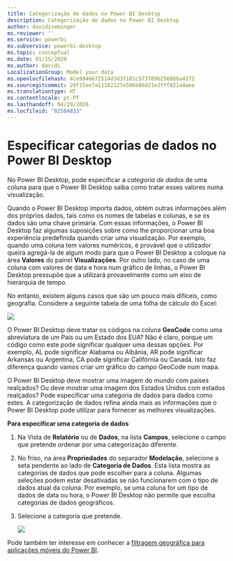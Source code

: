 ```yaml
---
title: Categorização de dados no Power BI Desktop
description: Categorização de dados no Power BI Desktop
author: davidiseminger
ms.reviewer: ''
ms.service: powerbi
ms.subservice: powerbi-desktop
ms.topic: conceptual
ms.date: 01/15/2020
ms.author: davidi
LocalizationGroup: Model your data
ms.openlocfilehash: 4ce9946672514d3d3f181c573789b256888a4372
ms.sourcegitcommit: 20f15ee7a11162127e506b86d21e2fff821a4aee
ms.translationtype: HT
ms.contentlocale: pt-PT
ms.lasthandoff: 04/29/2020
ms.locfileid: "82584833"
---
```

# <a name="specify-data-categories-in-power-bi-desktop"></a>Especificar categorias de dados no Power BI Desktop
No Power BI Desktop, pode especificar a *categoria de dados* de uma coluna para que o Power BI Desktop saiba como tratar esses valores numa visualização.

Quando o Power BI Desktop importa dados, obtém outras informações além dos próprios dados, tais como os nomes de tabelas e colunas, e se os dados são uma chave primária. Com essas informações, o Power BI Desktop faz algumas suposições sobre como lhe proporcionar uma boa experiência predefinida quando criar uma visualização.
Por exemplo, quando uma coluna tem valores numéricos, é provável que o utilizador queira agregá-la de algum modo para que o Power BI Desktop a coloque na área **Valores** do painel **Visualizações**. Por outro lado, no caso de uma coluna com valores de data e hora num gráfico de linhas, o Power BI Desktop pressupõe que a utilizará provavelmente como um eixo de hierarquia de tempo.

No entanto, existem alguns casos que são um pouco mais difíceis, como geografia. Considere a seguinte tabela de uma folha de cálculo do Excel:

![](media/desktop-data-categorization/datacategorizationtable.png)

O Power BI Desktop deve tratar os códigos na coluna **GeoCode** como uma abreviatura de um País ou um Estado dos EUA?  Não é claro, porque um código como este pode significar qualquer uma dessas opções. Por exemplo, AL pode significar Alabama ou Albânia, AR pode significar Arkansas ou Argentina, CA pode significar Califórnia ou Canadá. Isto faz diferença quando vamos criar um gráfico do campo GeoCode num mapa. 

O Power BI Desktop deve mostrar uma imagem do mundo com países realçados? Ou deve mostrar uma imagem dos Estados Unidos com estados realçados?  Pode especificar uma categoria de dados para dados como estes. A categorização de dados refina ainda mais as informações que o Power BI Desktop pode utilizar para fornecer as melhores visualizações.  

**Para especificar uma categoria de dados**

1. Na Vista de **Relatório** ou de **Dados**, na lista **Campos**, selecione o campo que pretende ordenar por uma categorização diferente.
2. No friso, na área **Propriedades** do separador **Modelação**, selecione a seta pendente ao lado de **Categoria de Dados**.  Esta lista mostra as categorias de dados que pode escolher para a coluna. Algumas seleções podem estar desativadas se não funcionarem com o tipo de dados atual da coluna.  Por exemplo, se uma coluna for um tipo de dados de data ou hora, o Power BI Desktop não permite que escolha categorias de dados geográficos. 
3. Selecione a categoria que pretende.

   ![](media/desktop-data-categorization/desktop-data-categorization.png)

Pode também ter interesse em conhecer a [filtragem geográfica para aplicações móveis do Power BI](desktop-mobile-geofiltering.md).

